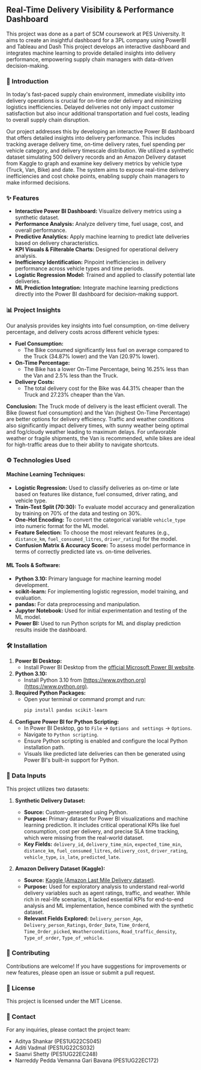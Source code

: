 ## Real-Time Delivery Visibility & Performance Dashboard
This project was done as a part of SCM coursework at PES University. It aims to create an insightful dashboard for a 3PL company using PowerBI and Tableau and Dash 
This project develops an interactive dashboard and integrates machine learning to provide detailed insights into delivery performance, empowering supply chain managers with data-driven decision-making.

### 🚀 Introduction

In today's fast-paced supply chain environment, immediate visibility into delivery operations is crucial for on-time order delivery and minimizing logistics inefficiencies. Delayed deliveries not only impact customer satisfaction but also incur additional transportation and fuel costs, leading to overall supply chain disruption.

Our project addresses this by developing an interactive Power BI dashboard that offers detailed insights into delivery performance. This includes tracking average delivery time, on-time delivery rates, fuel spending per vehicle category, and delivery timescale distribution. We utilized a synthetic dataset simulating 500 delivery records and an Amazon Delivery dataset from Kaggle to graph and examine key delivery metrics by vehicle type (Truck, Van, Bike) and date. The system aims to expose real-time delivery inefficiencies and cost choke points, enabling supply chain managers to make informed decisions.

### ✨ Features

*   **Interactive Power BI Dashboard:** Visualize delivery metrics using a synthetic dataset.
*   **Performance Analysis:** Analyze delivery time, fuel usage, cost, and overall performance.
*   **Predictive Analytics:** Apply machine learning to predict late deliveries based on delivery characteristics.
*   **KPI Visuals & Filterable Charts:** Designed for operational delivery analysis.
*   **Inefficiency Identification:** Pinpoint inefficiencies in delivery performance across vehicle types and time periods.
*   **Logistic Regression Model:** Trained and applied to classify potential late deliveries.
*   **ML Prediction Integration:** Integrate machine learning predictions directly into the Power BI dashboard for decision-making support.

### 📊 Project Insights

Our analysis provides key insights into fuel consumption, on-time delivery percentage, and delivery costs across different vehicle types:

*   **Fuel Consumption:**
    *   The Bike consumed significantly less fuel on average compared to the Truck (34.87% lower) and the Van (20.97% lower).
*   **On-Time Percentage:**
    *   The Bike has a lower On-Time Percentage, being 16.25% less than the Van and 2.5% less than the Truck.
*   **Delivery Costs:**
    *   The total delivery cost for the Bike was 44.31% cheaper than the Truck and 27.23% cheaper than the Van.

**Conclusion:** The Truck mode of delivery is the least efficient overall. The Bike (lowest fuel consumption) and the Van (highest On-Time Percentage) are better options for delivery efficiency. Traffic and weather conditions also significantly impact delivery times, with sunny weather being optimal and fog/cloudy weather leading to maximum delays. For unfavorable weather or fragile shipments, the Van is recommended, while bikes are ideal for high-traffic areas due to their ability to navigate shortcuts.

### ⚙️ Technologies Used

#### Machine Learning Techniques:

*   **Logistic Regression:** Used to classify deliveries as on-time or late based on features like distance, fuel consumed, driver rating, and vehicle type.
*   **Train-Test Split (70:30):** To evaluate model accuracy and generalization by training on 70% of the data and testing on 30%.
*   **One-Hot Encoding:** To convert the categorical variable `vehicle_type` into numeric format for the ML model.
*   **Feature Selection:** To choose the most relevant features (e.g., `distance_km`, `fuel_consumed_litres`, `driver_rating`) for the model.
*   **Confusion Matrix & Accuracy Score:** To assess model performance in terms of correctly predicted late vs. on-time deliveries.

#### ML Tools & Software:

*   **Python 3.10:** Primary language for machine learning model development.
*   **scikit-learn:** For implementing logistic regression, model training, and evaluation.
*   **pandas:** For data preprocessing and manipulation.
*   **Jupyter Notebook:** Used for initial experimentation and testing of the ML model.
*   **Power BI:** Used to run Python scripts for ML and display prediction results inside the dashboard.

### 🛠️ Installation

1.  **Power BI Desktop:**
    *   Install Power BI Desktop from the [official Microsoft Power BI website](https://powerbi.microsoft.com/desktop/).
2.  **Python 3.10:**
    *   Install Python 3.10 from [https://www.python.org](https://www.python.org).
3.  **Required Python Packages:**
    *   Open your terminal or command prompt and run:
        ```bash
        pip install pandas scikit-learn
        ```
4.  **Configure Power BI for Python Scripting:**
    *   In Power BI Desktop, go to `File` → `Options and settings` → `Options`.
    *   Navigate to `Python scripting`.
    *   Ensure Python scripting is enabled and configure the local Python installation path.
    *   Visuals like predicted late deliveries can then be generated using Power BI's built-in support for Python.

### 📂 Data Inputs

This project utilizes two datasets:

1.  **Synthetic Delivery Dataset:**
    *   **Source:** Custom-generated using Python.
    *   **Purpose:** Primary dataset for Power BI visualizations and machine learning prediction. It includes critical operational KPIs like fuel consumption, cost per delivery, and precise SLA time tracking, which were missing from the real-world dataset.
    *   **Key Fields:** `delivery_id`, `delivery_time_min`, `expected_time_min`, `distance_km`, `fuel_consumed_litres`, `delivery_cost`, `driver_rating`, `vehicle_type`, `is_late`, `predicted_late`.

2.  **Amazon Delivery Dataset (Kaggle):**
    *   **Source:** [Kaggle (Amazon Last Mile Delivery dataset)](https://www.kaggle.com/datasets/sujalsuthar/amazon-delivery-dataset).
    *   **Purpose:** Used for exploratory analysis to understand real-world delivery variables such as agent ratings, traffic, and weather. While rich in real-life scenarios, it lacked essential KPIs for end-to-end analysis and ML implementation, hence combined with the synthetic dataset.
    *   **Relevant Fields Explored:** `Delivery_person_Age`, `Delivery_person_Ratings`, `Order_Date`, `Time_Orderd`, `Time_Order_picked`, `Weatherconditions`, `Road_traffic_density`, `Type_of_order`, `Type_of_vehicle`.

### 🤝 Contributing

Contributions are welcome! If you have suggestions for improvements or new features, please open an issue or submit a pull request.

### 📄 License

This project is licensed under the MIT License.

### 📧 Contact

For any inquiries, please contact the project team:

*   Aditya Shankar (PES1UG22CS045)
*   Aditi Vadmal (PES1UG22CS032)
*   Saanvi Shetty (PES1UG22EC248)
*   Narreddy Pedda Vemanna Gari Bavana (PES1UG22EC172)
